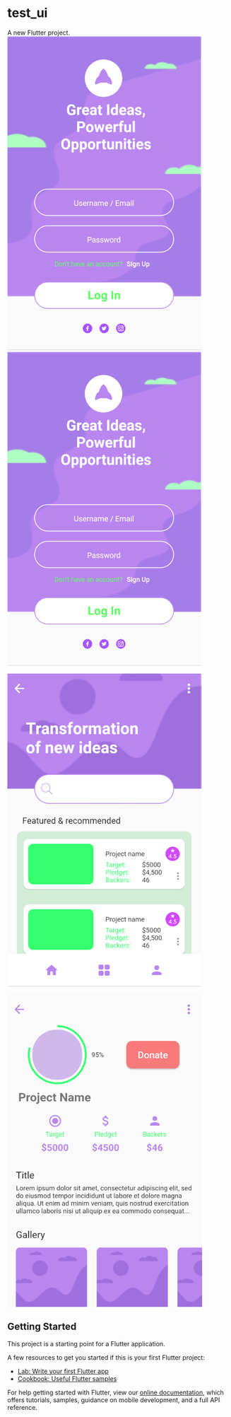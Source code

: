 # test_ui

A new Flutter project.
<img src="appInterface/logInPage.png">
![](appInterface/logInPage.png)

![](appInterface/mainPage.png)

![](appInterface/profilePage.png)

## Getting Started

This project is a starting point for a Flutter application.

A few resources to get you started if this is your first Flutter project:

- [Lab: Write your first Flutter app](https://flutter.dev/docs/get-started/codelab)
- [Cookbook: Useful Flutter samples](https://flutter.dev/docs/cookbook)

For help getting started with Flutter, view our
[online documentation](https://flutter.dev/docs), which offers tutorials,
samples, guidance on mobile development, and a full API reference.
